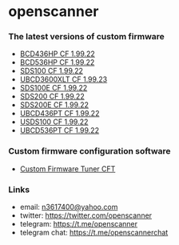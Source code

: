 # openscanner

### The latest versions of custom firmware
- [BCD436HP CF 1.99.22](https://github.com/x27/openscanner/tree/main/uniden/bcd436hp/fw/mod)
- [BCD536HP CF 1.99.22](https://github.com/x27/openscanner/tree/main/uniden/bcd536hp/fw/mod)
- [SDS100 CF 1.99.22](https://github.com/x27/openscanner/tree/main/uniden/sds100/fw/mod)
- [UBCD3600XLT CF 1.99.23](https://github.com/x27/openscanner/tree/main/uniden/ubcd3600xlt/mod)
- [SDS100E CF 1.99.22](https://github.com/x27/openscanner/tree/main/uniden/sds100e/mod)
- [SDS200 CF 1.99.22](https://github.com/x27/openscanner/tree/main/uniden/sds200/mod)
- [SDS200E CF 1.99.22](https://github.com/x27/openscanner/tree/main/uniden/sds200e/mod)
- [UBCD436PT CF 1.99.22](https://github.com/x27/openscanner/tree/main/uniden/ubcd436pt/mod)
- [USDS100 CF 1.99.22](https://github.com/x27/openscanner/tree/main/uniden/usds100/mod)
- [UBCD536PT CF 1.99.22](https://github.com/x27/openscanner/tree/main/uniden/ubcd536pt/mod)

### Custom firmware configuration software
- [Custom Firmware Tuner CFT](https://github.com/x27/CFT)

### Links

- email: n3617400@yahoo.com
- twitter:  https://twitter.com/openscanner
- telegram: https://t.me/openscanner
- telegram chat: https://t.me/openscannerchat
